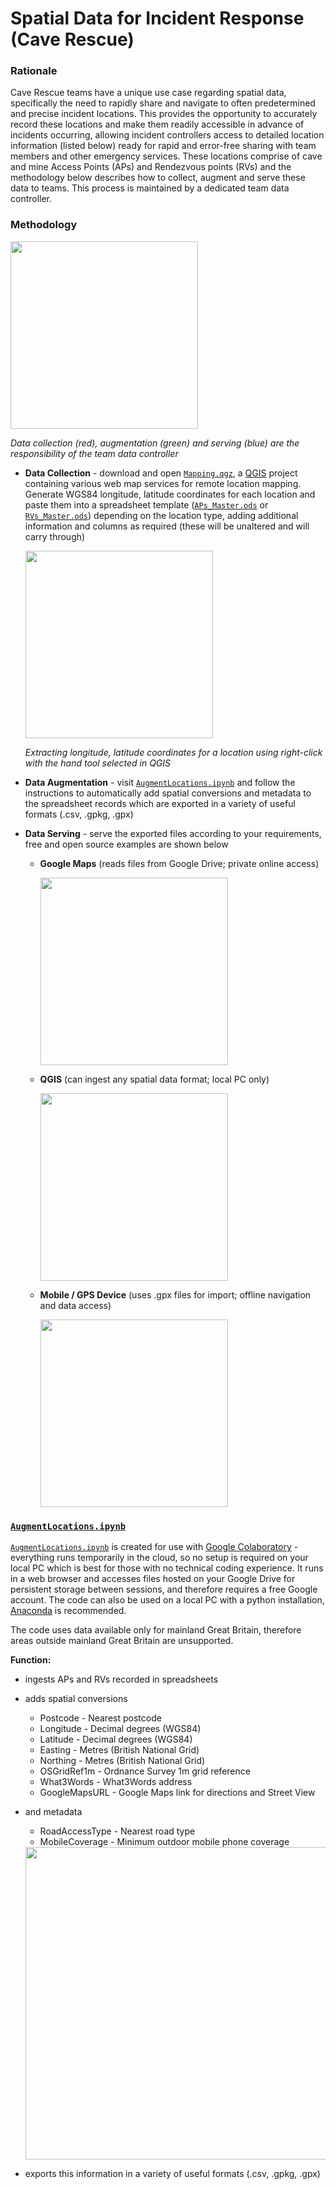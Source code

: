 # Spatial Data for Incident Response (Cave Rescue)



### Rationale

Cave Rescue teams have a unique use case regarding spatial data, specifically the need to rapidly share and navigate to often predetermined and precise incident locations. This provides the opportunity to accurately record these locations and make them readily accessible in advance of incidents occurring, allowing incident controllers access to detailed location information (listed below) ready for rapid and error-free sharing with team members and other emergency services. These locations comprise of cave and mine Access Points (APs) and Rendezvous points (RVs) and the methodology below describes how to collect, augment and serve these data to teams. This process is maintained by a dedicated team data controller.



### Methodology

<img src="https://github.com/EdwardALockhart/SpatialDataIncidentResponse/blob/main/Content/OperationalOverview.png" height="300">

*Data collection (red), augmentation (green) and serving (blue) are the responsibility of the team data controller*
  
- **Data Collection** - download and open [```Mapping.qgz```](https://github.com/EdwardALockhart/SpatialDataIncidentResponse/raw/main/Mapping.qgz), a [QGIS](https://qgis.org/en/site/) project containing various web map services for remote location mapping. Generate WGS84 longitude, latitude coordinates for each location and paste them into a spreadsheet template ([```APs_Master.ods```](https://github.com/EdwardALockhart/SpatialDataIncidentResponse/raw/main/APs_Master.ods) or [```RVs_Master.ods```](https://github.com/EdwardALockhart/SpatialDataIncidentResponse/raw/main/RVs_Master.ods)) depending on the location type, adding additional information and columns as required (these will be unaltered and will carry through)

  <img src="https://github.com/EdwardALockhart/SpatialDataIncidentResponse/blob/main/Content/Coordinates.png" height="300">
  
  *Extracting longitude, latitude coordinates for a location using right-click with the hand tool selected in QGIS*

- **Data Augmentation** - visit [```AugmentLocations.ipynb```](https://colab.research.google.com/github/EdwardALockhart/SpatialDataIncidentResponse/blob/main/AugmentLocations.ipynb) and follow the instructions to automatically add spatial conversions and metadata to the spreadsheet records which are exported in a variety of useful formats (.csv, .gpkg, .gpx)

- **Data Serving** - serve the exported files according to your requirements, free and open source examples are shown below

  - **Google Maps** (reads files from Google Drive; private online access)

      <img src="https://github.com/EdwardALockhart/SpatialDataIncidentResponse/blob/main/Content/Google.png" height="300">


  - **QGIS** (can ingest any spatial data format; local PC only)

    <img src="https://github.com/EdwardALockhart/SpatialDataIncidentResponse/blob/main/Content/QGIS.png" height="300">


  - **Mobile / GPS Device** (uses .gpx files for import; offline navigation and data access)

    <img src="https://github.com/EdwardALockhart/SpatialDataIncidentResponse/blob/main/Content/Mobile.png" height="300">

### [```AugmentLocations.ipynb```](https://colab.research.google.com/github/EdwardALockhart/SpatialDataIncidentResponse/blob/main/AugmentLocations.ipynb)
[```AugmentLocations.ipynb```](https://colab.research.google.com/github/EdwardALockhart/SpatialDataIncidentResponse/blob/main/AugmentLocations.ipynb) is created for use with [Google Colaboratory](https://colab.research.google.com/) - everything runs temporarily in the cloud, so no setup is required on your local PC which is best for those with no technical coding experience. It runs in a web browser and accesses files hosted on your Google Drive for persistent storage between sessions, and therefore requires a free Google account. The code can also be used on a local PC with a python installation, [Anaconda](https://www.anaconda.com/) is recommended.

The code uses data available only for mainland Great Britain, therefore areas outside mainland Great Britain are unsupported.

**Function:**
- ingests APs and RVs recorded in spreadsheets
- adds spatial conversions
    - Postcode - Nearest postcode
    - Longitude - Decimal degrees (WGS84)
    - Latitude - Decimal degrees (WGS84)
    - Easting - Metres (British National Grid)
    - Northing - Metres (British National Grid)
    - OSGridRef1m - Ordnance Survey 1m grid reference
    - What3Words - What3Words address
    - GoogleMapsURL - Google Maps link for directions and Street View
- and metadata
    - RoadAccessType - Nearest road type
    - MobileCoverage - Minimum outdoor mobile phone coverage

  <img src="https://github.com/EdwardALockhart/SpatialDataIncidentResponse/blob/main/Content/Augment.png" height="500">
- exports this information in a variety of useful formats (.csv, .gpkg, .gpx)
